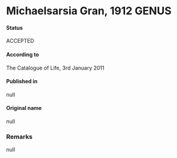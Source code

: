 Michaelsarsia Gran, 1912 GENUS
=======

#### Status
ACCEPTED

#### According to
The Catalogue of Life, 3rd January 2011

#### Published in
null

#### Original name
null

### Remarks
null